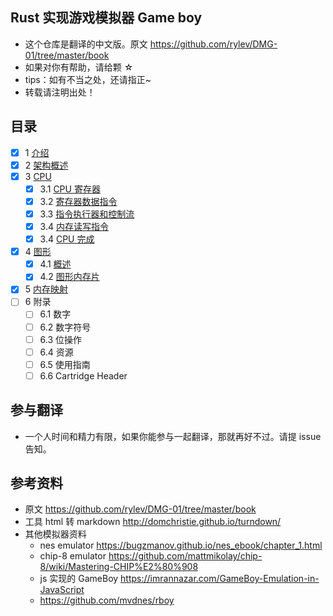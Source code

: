 ## Rust 实现游戏模拟器 Game boy
* 这个仓库是翻译的中文版。原文 https://github.com/rylev/DMG-01/tree/master/book
* 如果对你有帮助，请给颗 ☆
* tips：如有不当之处，还请指正~
* 转载请注明出处！

## 目录
- [x] 1 [介绍](./1-introduction/1-introduction.md)
- [x] 2 [架构概述](./2-Architecture-overview/1-Architechture-overview.md)
- [x] 3 [CPU](./3-CPU)
    - [x] 3.1 [CPU 寄存器](./3-CPU/1-CPU-Registers.md)
    - [x] 3.2 [寄存器数据指令](3-CPU/2-Instructions-on-Register-Data.md)
    - [x] 3.3 [指令执行器和控制流](3-CPU/3-executing_instructions.md)
    - [x] 3.4 [内存读写指令](3-CPU/4-Instructions-for-Reading-and-Writting-to-Memory.md)
    - [x] 3.4 [CPU 完成](3-CPU/5-Finishing-Up-the-CPU.md)
- [x] 4 [图形](./4-Graphics-chapter)
    - [x] 4.1 [概述](4-Graphics-chapter/1-introduction.md)
    - [x] 4.2 [图形内存片](4-Graphics-chapter/2-tile_ram.md)
- [x] 5 [内存映射](./5-Memory-Map/meory-map.md)
- [ ] 6 附录
  - [ ] 6.1 数字
  - [ ] 6.2 数字符号
  - [ ] 6.3 位操作
  - [ ] 6.4 资源
  - [ ] 6.5 使用指南
  - [ ] 6.6 Cartridge Header

## 参与翻译
* 一个人时间和精力有限，如果你能参与一起翻译，那就再好不过。请提 issue 告知。

## 参考资料
* 原文 https://github.com/rylev/DMG-01/tree/master/book
* 工具 html 转 markdown http://domchristie.github.io/turndown/
* 其他模拟器资料
  * nes emulator https://bugzmanov.github.io/nes_ebook/chapter_1.html
  * chip-8 emulator https://github.com/mattmikolay/chip-8/wiki/Mastering-CHIP%E2%80%908
  * js 实现的 GameBoy https://imrannazar.com/GameBoy-Emulation-in-JavaScript
  * https://github.com/mvdnes/rboy
